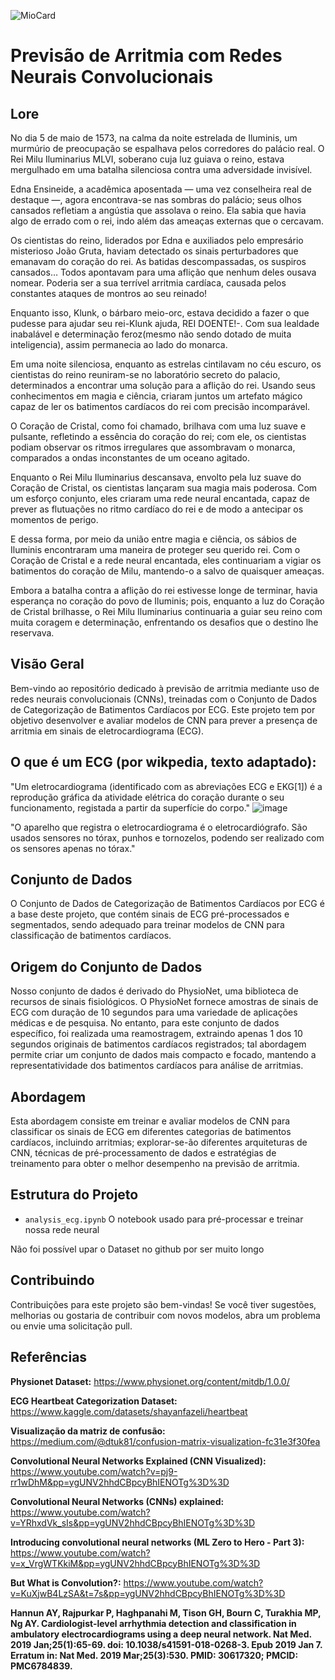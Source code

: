 ![MioCard](https://github.com/elementare/cardiowave/assets/42151032/e4bd0652-7b16-4479-a977-3f41ec594326)

# Previsão de Arritmia com Redes Neurais Convolucionais

## Lore
No dia 5 de maio de 1573, na calma da noite estrelada de Iluminis, um murmúrio de preocupação se espalhava pelos corredores do palácio real. O Rei Milu Iluminarius MLVI, soberano cuja luz guiava o reino, estava mergulhado em uma batalha silenciosa contra uma adversidade invisível.

Edna Ensineide, a acadêmica aposentada — uma vez conselheira real de destaque —, agora encontrava-se nas sombras do palácio; seus olhos cansados refletiam a angústia que assolava o reino. Ela sabia que havia algo de errado com o rei, indo além das ameaças externas que o cercavam.

Os cientistas do reino, liderados por Edna e auxiliados pelo empresário misterioso João Gruta, haviam detectado os sinais perturbadores que emanavam do coração do rei. As batidas descompassadas, os suspiros cansados… Todos apontavam para uma aflição que nenhum deles ousava nomear. Poderia ser a sua terrível arritmia cardíaca, causada pelos constantes ataques de montros ao seu reinado!

Enquanto isso, Klunk, o bárbaro meio-orc, estava decidido a fazer o que pudesse para ajudar seu rei-Klunk ajuda, REI DOENTE!-. Com sua lealdade inabalável e determinação feroz(mesmo não sendo dotado de muita inteligencia), assim permanecia ao lado do monarca.

Em uma noite silenciosa, enquanto as estrelas cintilavam no céu escuro, os cientistas do reino reuniram-se no laboratório secreto do palacio, determinados a encontrar uma solução para a aflição do rei. Usando seus conhecimentos em magia e ciência, criaram juntos um artefato mágico capaz de ler os batimentos cardíacos do rei com precisão incomparável.

O Coração de Cristal, como foi chamado, brilhava com uma luz suave e pulsante, refletindo a essência do coração do rei; com ele, os cientistas podiam observar os ritmos irregulares que assombravam o monarca, comparados a ondas inconstantes de um oceano agitado.

Enquanto o Rei Milu Iluminarius descansava, envolto pela luz suave do Coração de Cristal, os cientistas lançaram sua magia mais poderosa. Com um esforço conjunto, eles criaram uma rede neural encantada, capaz de prever as flutuações no ritmo cardíaco do rei e de modo a antecipar os momentos de perigo.

E dessa forma, por meio da união entre magia e ciência, os sábios de Iluminis encontraram uma maneira de proteger seu querido rei. Com o Coração de Cristal e a rede neural encantada, eles continuariam a vigiar os batimentos do coração de Milu, mantendo-o a salvo de quaisquer ameaças.

Embora a batalha contra a aflição do rei estivesse longe de terminar, havia esperança no coração do povo de Iluminis; pois, enquanto a luz do Coração de Cristal brilhasse, o Rei Milu Iluminarius continuaria a guiar seu reino com muita coragem e determinação, enfrentando os desafios que o destino lhe reservava.

## Visão Geral
Bem-vindo ao repositório dedicado à previsão de arritmia mediante uso de redes neurais convolucionais (CNNs), treinadas com o Conjunto de Dados de Categorização de Batimentos Cardíacos por ECG. Este projeto tem por objetivo desenvolver e avaliar modelos de CNN para prever a presença de arritmia em sinais de eletrocardiograma (ECG).

## O que é um ECG (por wikpedia, texto adaptado):
"Um eletrocardiograma (identificado com as abreviações ECG e EKG[1]) é a reprodução gráfica da atividade elétrica do coração durante o seu funcionamento, registada a partir da superfície do corpo."
![image](https://github.com/elementare/cardiowave/assets/135054073/9d79aa50-40e0-4a26-9caf-a69bd23ca6ab)

"O aparelho que registra o eletrocardiograma é o eletrocardiógrafo. São usados sensores no tórax, punhos e tornozelos, podendo ser realizado com os sensores apenas no tórax."

## Conjunto de Dados
O Conjunto de Dados de Categorização de Batimentos Cardíacos por ECG é a base deste projeto, que contém sinais de ECG pré-processados e segmentados, sendo adequado para treinar modelos de CNN para classificação de batimentos cardíacos.

## Origem do Conjunto de Dados
Nosso conjunto de dados é derivado do PhysioNet, uma biblioteca de recursos de sinais fisiológicos. O PhysioNet fornece amostras de sinais de ECG com duração de 10 segundos para uma variedade de aplicações médicas e de pesquisa. No entanto, para este conjunto de dados específico, foi realizada uma reamostragem, extraindo apenas 1 dos 10 segundos originais de batimentos cardíacos registrados; tal abordagem permite criar um conjunto de dados mais compacto e focado, mantendo a representatividade dos batimentos cardíacos para análise de arritmias.

## Abordagem
Esta abordagem consiste em treinar e avaliar modelos de CNN para classificar os sinais de ECG em diferentes categorias de batimentos cardíacos, incluindo arritmias; explorar-se-ão diferentes arquiteturas de CNN, técnicas de pré-processamento de dados e estratégias de treinamento para obter o melhor desempenho na previsão de arritmia.

## Estrutura do Projeto
- `analysis_ecg.ipynb` O notebook usado para pré-processar e treinar nossa rede neural

Não foi possível upar o Dataset no github por ser muito longo

## Contribuindo
Contribuições para este projeto são bem-vindas! Se você tiver sugestões, melhorias ou gostaria de contribuir com novos modelos, abra um problema ou envie uma solicitação pull.

## Referências

**Physionet Dataset:** https://www.physionet.org/content/mitdb/1.0.0/

**ECG Heartbeat Categorization Dataset:** https://www.kaggle.com/datasets/shayanfazeli/heartbeat

**Visualização da matriz de confusão:** https://medium.com/@dtuk81/confusion-matrix-visualization-fc31e3f30fea

**Convolutional Neural Networks Explained (CNN Visualized):** https://www.youtube.com/watch?v=pj9-rr1wDhM&pp=ygUNV2hhdCBpcyBhIENOTg%3D%3D

**Convolutional Neural Networks (CNNs) explained:** https://www.youtube.com/watch?v=YRhxdVk_sIs&pp=ygUNV2hhdCBpcyBhIENOTg%3D%3D

**Introducing convolutional neural networks (ML Zero to Hero - Part 3):** https://www.youtube.com/watch?v=x_VrgWTKkiM&pp=ygUNV2hhdCBpcyBhIENOTg%3D%3D

**But What is Convolution?:** https://www.youtube.com/watch?v=KuXjwB4LzSA&t=7s&pp=ygUNV2hhdCBpcyBhIENOTg%3D%3D

**Hannun AY, Rajpurkar P, Haghpanahi M, Tison GH, Bourn C, Turakhia MP, Ng AY. Cardiologist-level arrhythmia detection and classification in ambulatory electrocardiograms using a deep neural network. Nat Med. 2019 Jan;25(1):65-69. doi: 10.1038/s41591-018-0268-3. Epub 2019 Jan 7. Erratum in: Nat Med. 2019 Mar;25(3):530. PMID: 30617320; PMCID: PMC6784839.**
